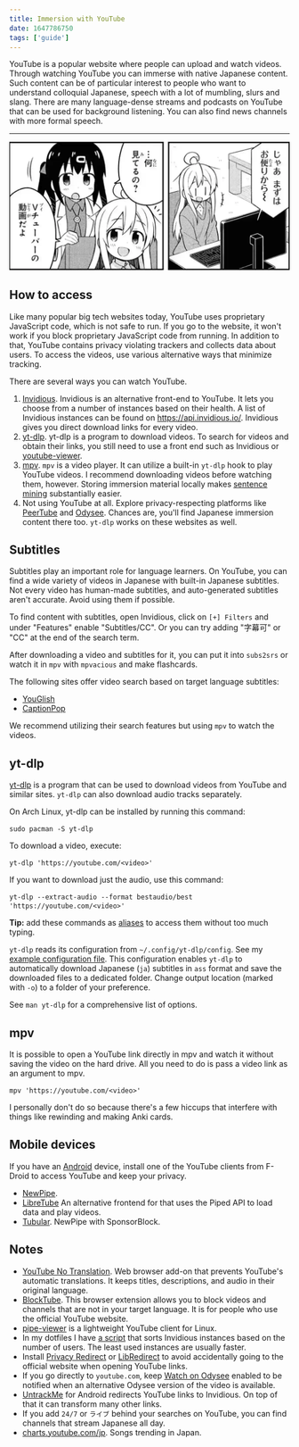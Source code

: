 ```yaml
---
title: Immersion with YouTube
date: 1647786750
tags: ['guide']
---
```


YouTube is a popular website where people can upload and watch videos.
Through watching YouTube you can immerse with native Japanese content.
Such content can be of particular interest to people
who want to understand colloquial Japanese,
speech with a lot of mumbling, slurs and slang.
There are many language-dense streams and podcasts on YouTube
that can be used for background listening.
You can also find news channels with more formal speech.

****

<p align="center">
<img alt="watching youtube" src="img/watching-youtube.webp">
</p>

## How to access

Like many popular big tech websites today,
YouTube uses proprietary JavaScript code, which is not safe to run.
If you go to the website, it won't work if you block proprietary JavaScript code from running.
In addition to that, YouTube contains privacy violating trackers and collects data about users.
To access the videos, use various alternative ways that minimize tracking.

There are several ways you can watch YouTube.

1) [Invidious](https://github.com/iv-org/invidious).
   Invidious is an alternative front-end to YouTube.
   It lets you choose from a number of instances based on their health.
   A list of Invidious instances can be found on https://api.invidious.io/.
   Invidious gives you direct download links for every video.
2) [yt-dlp](https://wiki.archlinux.org/index.php/yt-dlp).
   yt-dlp is a program to download videos.
   To search for videos and obtain their links,
   you still need to use a front end such as Invidious or
   [youtube-viewer](https://github.com/trizen/youtube-viewer).
3) [mpv](https://wiki.archlinux.org/title/Mpv).
   `mpv` is a video player.
   It can utilize a built-in `yt-dlp` hook to play YouTube videos.
   I recommend downloading videos before watching them, however.
   Storing immersion material locally makes [sentence mining](sentence-mining.html) substantially easier.
4) Not using YouTube at all.
   Explore privacy-respecting platforms
   like [PeerTube](https://joinpeertube.org/) and [Odysee](https://odysee.com/).
   Chances are, you'll find Japanese immersion content there too.
   `yt-dlp` works on these websites as well.

## Subtitles

Subtitles play an important role for language learners.
On YouTube, you can find a wide variety of videos in Japanese with built-in Japanese subtitles.
Not every video has human-made subtitles, and auto-generated subtitles aren't accurate.
Avoid using them if possible.

To find content with subtitles,
open Invidious,
click on `[+] Filters` and under "Features" enable "Subtitles/CC".
Or you can try adding "字幕可" or "CC" at the end of the search term.

After downloading a video and subtitles for it,
you can put it into `subs2srs`
or watch it in `mpv` with `mpvacious` and make flashcards.

The following sites offer video search based on target language subtitles:

* [YouGlish](https://youglish.com/japanese)
* [CaptionPop](https://www.captionpop.com/)

We recommend utilizing their search features but using `mpv` to watch the videos.

## yt-dlp

[yt-dlp](https://wiki.archlinux.org/index.php/yt-dlp)
is a program
that can be used to download videos from YouTube and similar sites.
`yt-dlp` can also download audio tracks separately.

On Arch Linux, yt-dlp can be installed by running this command:

```
sudo pacman -S yt-dlp
```

To download a video, execute:

```
yt-dlp 'https://youtube.com/<video>'
```

If you want to download just the audio, use this command:

```
yt-dlp --extract-audio --format bestaudio/best 'https://youtube.com/<video>'
```

**Tip:**
add these commands as [aliases](https://askubuntu.com/questions/17536/how-do-i-create-a-permanent-bash-alias)
to access them without too much typing.

`yt-dlp` reads its configuration from `~/.config/yt-dlp/config`.
See my
[example configuration file](https://github.com/tatsumoto-ren/dotfiles/blob/main/.config/youtube-dl/config).
This configuration enables `yt-dlp` to automatically download
Japanese (`ja`) subtitles in `ass` format
and save the downloaded files to a dedicated folder.
Change output location (marked with `-o`) to a folder of your preference.

See `man yt-dlp` for a comprehensive list of options.

## mpv

It is possible to open a YouTube link directly in mpv
and watch it without saving the video on the hard drive.
All you need to do is pass a video link as an argument to mpv.

```
mpv 'https://youtube.com/<video>'
```

I personally don't do so because there's a few hiccups
that interfere with things like rewinding and making Anki cards.

## Mobile devices

If you have an [Android](our-immersion-learning-toolset.html#android) device,
install one of the YouTube clients from F-Droid
to access YouTube and keep your privacy.

* [NewPipe](https://f-droid.org/en/packages/org.schabi.newpipe/).
* [LibreTube](https://f-droid.org/en/packages/com.github.libretube/)
  An alternative frontend for that uses the Piped API to load data and play videos.
* [Tubular](https://apt.izzysoft.de/fdroid/index/apk/org.polymorphicshade.tubular).
  NewPipe with SponsorBlock.

## Notes

* [YouTube No Translation](https://github.com/YouG-o/YouTube_No_Translation).
  Web browser add-on that prevents YouTube's automatic translations.
  It keeps titles, descriptions, and audio in their original language.
* [BlockTube](https://github.com/amitbl/blocktube).
  This browser extension allows you
  to block videos and channels that are not in your target language.
  It is for people who use the official YouTube website.
* [pipe-viewer](https://github.com/trizen/pipe-viewer) is a lightweight YouTube client for Linux.
* In my dotfiles I have
  [a script](https://github.com/tatsumoto-ren/dotfiles/blob/main/.local/bin/rank-invidious-instances)
  that sorts Invidious instances based on the number of users.
  The least used instances are usually faster.
* Install [Privacy Redirect](https://github.com/SimonBrazell/privacy-redirect)
  or [LibRedirect](https://libredirect.github.io/)
  to avoid accidentally going to the official website when opening YouTube links.
* If you go directly to `youtube.com`, keep
  [Watch on Odysee](https://github.com/kodxana/Watch-on-Odysee)
  enabled to be notified when an alternative Odysee version of the video is available.
* [UntrackMe](https://f-droid.org/packages/app.fedilab.nitterizeme/)
  for Android redirects YouTube links to Invidious.
  On top of that it can transform many other links.
* If you add `24/7` or `ライブ` behind your searches on YouTube,
  you can find channels that stream Japanese all day.
* [charts.youtube.com/jp](https://charts.youtube.com/jp).
  Songs trending in Japan.
